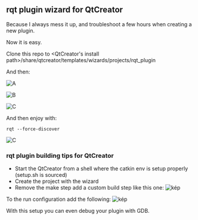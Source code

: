 ## rqt plugin wizard for QtCreator

Because I always mess it up, and troubleshoot a few hours when creating a new plugin.

Now it is easy.

Clone this repo to <QtCreator's install path>/share/qtcreator/templates/wizards/projects/rqt_plugin

And then:

![A](https://raw.githubusercontent.com/martonmiklos/rqt_plugin_wizard_for_qtcreator/master/screenshots/Screenshot_20190131_002246.png "A")

![B](https://raw.githubusercontent.com/martonmiklos/rqt_plugin_wizard_for_qtcreator/master/screenshots/Screenshot_20190131_002318.png "B")

![C](https://raw.githubusercontent.com/martonmiklos/rqt_plugin_wizard_for_qtcreator/master/screenshots/Screenshot_20190131_002349.png "C")

And then enjoy with:
```
rqt --force-discover
```

![C](https://raw.githubusercontent.com/martonmiklos/rqt_plugin_wizard_for_qtcreator/master/screenshots/Screenshot_20190131_003343.png "C")

### rqt plugin building tips for QtCreator

- Start the QtCreator from a shell where the catkin env is setup properly (setup.sh is sourced)
- Create the project with the wizard
- Remove the make step add a custom build step like this one:
![kép](https://user-images.githubusercontent.com/1609182/60760472-23c06400-a036-11e9-94a2-5161baff0eb3.png)

To the run configuration add  the following:
![kép](https://user-images.githubusercontent.com/1609182/60760484-536f6c00-a036-11e9-999d-ab778361aa5b.png)

With this setup you can even debug your plugin with GDB.


